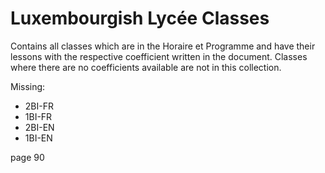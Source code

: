 # Luxembourgish Lycée Classes
Contains all classes which are in the Horaire et Programme and have their lessons with the respective coefficient written in the document.
Classes where there are no coefficients available are not in this collection.

Missing:
- 2BI-FR
- 1BI-FR
- 2BI-EN
- 1BI-EN


page 90
